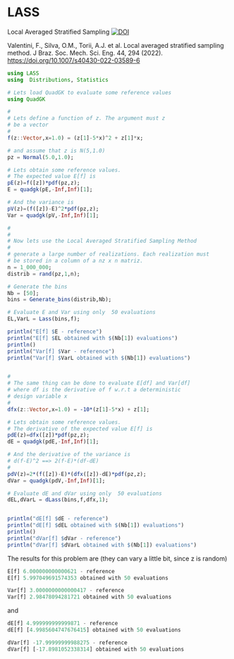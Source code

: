 # LASS
Local Averaged Stratified Sampling [![DOI](https://zenodo.org/badge/507616821.svg)](https://zenodo.org/badge/latestdoi/507616821)


Valentini, F., Silva, O.M., Torii, A.J. et al. Local averaged stratified sampling method. J Braz. Soc. Mech. Sci. Eng. 44, 294 (2022). https://doi.org/10.1007/s40430-022-03589-6

```julia
using LASS
using  Distributions, Statistics

# Lets load QuadGK to evaluate some reference values
using QuadGK

#
# Lets define a function of z. The argument must z
# be a vector
#
f(z::Vector,x=1.0) = (z[1]-5*x)^2 + z[1]*x;

# and assume that z is N(5,1.0)
pz = Normal(5.0,1.0);

# Lets obtain some reference values. 
# The expected value E[f] is 
pE(z)=f([z])*pdf(pz,z);
E = quadgk(pE,-Inf,Inf)[1];

# And the variance is
pV(z)=(f([z])-E)^2*pdf(pz,z);
Var = quadgk(pV,-Inf,Inf)[1];

#
#
# Now lets use the Local Averaged Stratified Sampling Method
#
# generate a large number of realizations. Each realization must 
# be stored in a column of a nz x n matriz.
n = 1_000_000;
distrib = rand(pz,1,n);

# Generate the bins
Nb = [50];
bins = Generate_bins(distrib,Nb);

# Evaluate E and Var using only  50 evaluations
EL,VarL = Lass(bins,f);

println("E[f] $E - reference")
println("E[f] $EL obtained with $(Nb[1]) evaluations")
println()
println("Var[f] $Var - reference")
println("Var[f] $VarL obtained with $(Nb[1]) evaluations")


#
# The same thing can be done to evaluate E[df] and Var[df]
# where df is the derivative of f w.r.t a deterministic 
# design variable x
#
dfx(z::Vector,x=1.0) = -10*(z[1]-5*x) + z[1];

# Lets obtain some reference values. 
# The derivative of the expected value E[f] is 
pdE(z)=dfx([z])*pdf(pz,z);
dE = quadgk(pdE,-Inf,Inf)[1];

# And the derivative of the variance is
# d(f-E)^2 ==> 2(f-E)*(df-dE)
#
pdV(z)=2*(f([z])-E)*(dfx([z])-dE)*pdf(pz,z);
dVar = quadgk(pdV,-Inf,Inf)[1];

# Evaluate dE and dVar using only  50 evaluations
dEL,dVarL = dLass(bins,f,dfx,1);


println("dE[f] $dE - reference")
println("dE[f] $dEL obtained with $(Nb[1]) evaluations")
println()
println("dVar[f] $dVar - reference")
println("dVar[f] $dVarL obtained with $(Nb[1]) evaluations")
```
The results for this problem are (they can vary a little bit, since z is random)

```julia
E[f] 6.000000000000621 - reference
E[f] 5.997049691574353 obtained with 50 evaluations
```
``` julia
Var[f] 3.0000000000000417 - reference
Var[f] 2.98478094281721 obtained with 50 evaluations
```
and 

``` julia
dE[f] 4.999999999999871 - reference
dE[f] [4.9985604747676415] obtained with 50 evaluations
``` 
``` julia
dVar[f] -17.99999999988275 - reference
dVar[f] [-17.8981052338314] obtained with 50 evaluations
``` 



